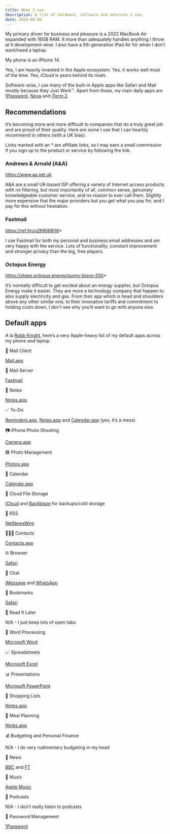 ```yaml
---
title: What I use
description: A list of hardware, software and services I use.
date: 2024-06-04
---
```


My primary driver for business and pleasure is a 2022 MacBook Air expanded with 16GB RAM. It more than adequately handles anything I throw at it development-wise. I also have a 5th generation iPad Air for when I don’t want/need a laptop.

My phone is an iPhone 14.

Yes, I am heavily invested in the Apple ecosystem. Yes, it works well most of the time. Yes, iCloud is years behind its rivals.

Software-wise, I use many of the built-in Apple apps like Safari and Mail mostly because they Just Work™. Apart from those, my main daily apps are [1Password](https://1password.com), [Nova](https://nova.app) and [iTerm 2](https://iterm2.com).

## Recommendations

It’s becoming more and more difficult to companies that do a truly great job and are proud of their quality. Here are some I use that I can heartily recommend to others (with a UK bias).

Links marked with an * are affiliate links, so I may earn a small commission if you sign up to the product or service by following the link.

### Andrews & Arnold (A&A)

<https://www.aa.net.uk>

A&A are a small UK-based ISP offering a variety of Internet access products with no filtering, but most importantly of all, common sense, genuinely knowledgeable customer service, and no reason to ever call them. Slightly more expensive that the major providers but you get what you pay for, and I pay for this without hesitation.

### Fastmail

<https://ref.fm/u26958808>*

I use Fastmail for both my personal and business email addresses and am very happy with the service. Lots of functionality, constant improvement and stronger privacy than the big, free players.

### Octopus Energy

<https://share.octopus.energy/sunny-bison-550>*

It’s normally difficult to get excited about an energy supplier, but Octopus Energy make it easier. They are more a technology company that happen to also supply electricity and gas. From their app which is head and shoulders above any other similar one, to their innovative tariffs and commitment to holding costs down, I don’t see why you’d want to go with anyone else.

## Default apps

A la [Robb Knight](https://defaults.rknight.me), here’s a very Apple-heavy list of my default apps across my phone and laptop.

📨 Mail Client

[Mail.app](https://en.wikipedia.org/wiki/Apple_Mail)

📮 Mail Server

[Fastmail](https://ref.fm/u26958808)

📝 Notes

[Notes.app](https://en.wikipedia.org/wiki/Notes_(Apple))

✅ To-Do

[Reminders.app](https://en.wikipedia.org/wiki/Reminders_(Apple)), [Notes.app](https://en.wikipedia.org/wiki/Notes_(Apple)) and [Calendar.app](https://en.wikipedia.org/wiki/Calendar_(Apple)) (yes, it’s a mess)

📷 iPhone Photo Shooting

[Camera.app](https://en.wikipedia.org/wiki/List_of_built-in_iOS_apps#Camera)

🟦 Photo Management

[Photos.app](https://en.wikipedia.org/wiki/Photos_(Apple))

📆 Calendar

[Calendar.app](https://en.wikipedia.org/wiki/Calendar_(Apple))

📁 Cloud File Storage

[iCloud](https://en.wikipedia.org/wiki/ICloud) and [Backblaze](https://www.backblaze.com) for backups/cold storage

📖 RSS

[NetNewsWire](https://netnewswire.com)

🙍🏻‍♂️ Contacts

[Contacts.app](https://en.wikipedia.org/wiki/Contacts_(Apple))

🌐 Browser

[Safari](https://en.wikipedia.org/wiki/Safari_(web_browser))

💬 Chat

[iMessage](https://en.wikipedia.org/wiki/IMessage) and [WhatsApp](https://en.wikipedia.org/wiki/WhatsApp)

🔖 Bookmarks

[Safari](https://en.wikipedia.org/wiki/Safari_(web_browser))

📑 Read It Later

N/A - I just keep lots of open tabs

📜 Word Processing

[Microsoft Word](https://www.microsoft.com/en-gb/microsoft-365/word)

📈 Spreadsheets

[Microsoft Excel](https://www.microsoft.com/en-gb/microsoft-365/excel)

📊 Presentations

[Microsoft PowerPoint](https://www.microsoft.com/en-gb/microsoft-365/powerpoint)

🛒 Shopping Lists

[Notes.app](https://en.wikipedia.org/wiki/Notes_(Apple))

🍴 Meal Planning

[Notes.app](https://en.wikipedia.org/wiki/Notes_(Apple))

💰 Budgeting and Personal Finance

N/A - I do very rudimentary budgeting in my head

📰 News

[BBC](https://www.bbc.co.uk/news) and [FT](https://www.ft.com)

🎵 Music

[Apple Music](https://en.wikipedia.org/wiki/Apple_Music)

🎤 Podcasts

N/A - I don’t really listen to podcasts

🔐 Password Management

[1Password](https://1password.com)
